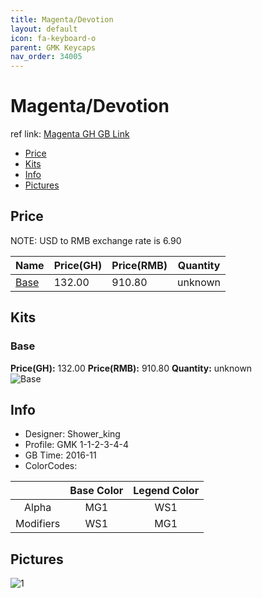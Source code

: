 ```yaml
---
title: Magenta/Devotion
layout: default
icon: fa-keyboard-o
parent: GMK Keycaps
nav_order: 34005
---
```


# Magenta/Devotion

ref link: [Magenta GH GB Link](https://geekhack.org/index.php?topic=85692.0)

* [Price](#price)
* [Kits](#kits)
* [Info](#info)
* [Pictures](#pictures)


## Price  
NOTE: USD to RMB exchange rate is 6.90

| Name          | Price(GH)    |  Price(RMB) | Quantity |
| ------------- | ------------ |  ---------- | -------- |
|[Base](#base)|132.00|910.80|unknown|


## Kits
### Base
**Price(GH):** 132.00    **Price(RMB):** 910.80    **Quantity:** unknown  
<img src="{{ 'assets/images/gmk-keycaps/magenta/kits_pics/base.jpg' | relative_url }}" alt="Base" class="image featured">


## Info
* Designer: Shower_king
* Profile: GMK 1-1-2-3-4-4
* GB Time: 2016-11
* ColorCodes: 

| |Base Color     | Legend Color
| :-------------: | :-------------: | :------------:
|Alpha|MG1|WS1
|Modifiers|WS1|MG1


## Pictures
<img src="{{ 'assets/images/gmk-keycaps/magenta/rendering_pics/1.jpg' | relative_url }}" alt="1" class="image featured">
